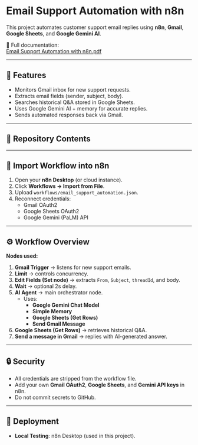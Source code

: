 # Email Support Automation with n8n

This project automates customer support email replies using **n8n**, **Gmail**, **Google Sheets**, and **Google Gemini AI**.  


📄 Full documentation:  
[Email Support Automation with n8n.pdf]([url](https://github.com/ravindersuddula/Email-Automation-using-n-n/blob/3eb0cacba8a7ea42468d637112b229d028899aec/Email%20Support%20Automation%20with%20n8n.pdf))

---

## 🚀 Features
- Monitors Gmail inbox for new support requests.
- Extracts email fields (sender, subject, body).
- Searches historical Q&A stored in Google Sheets.
- Uses Google Gemini AI + memory for accurate replies.
- Sends automated responses back via Gmail.

---

## 📂 Repository Contents


---

## 🔧 Import Workflow into n8n
1. Open your **n8n Desktop** (or cloud instance).  
2. Click **Workflows → Import from File**.  
3. Upload `workflows/email_support_automation.json`.  
4. Reconnect credentials:
   - Gmail OAuth2  
   - Google Sheets OAuth2  
   - Google Gemini (PaLM) API  

---

## ⚙️ Workflow Overview
**Nodes used:**
1. **Gmail Trigger** → listens for new support emails.  
2. **Limit** → controls concurrency.  
3. **Edit Fields (Set node)** → extracts `From`, `Subject`, `threadId`, and body.  
4. **Wait** → optional 2s delay.  
5. **AI Agent** → main orchestrator node.  
   - Uses:
     - **Google Gemini Chat Model**
     - **Simple Memory**
     - **Google Sheets (Get Rows)**
     - **Send Gmail Message**  
6. **Google Sheets (Get Rows)** → retrieves historical Q&A.  
7. **Send a message in Gmail** → replies with AI-generated answer.  

---

## 🔒 Security
- All credentials are stripped from the workflow file.  
- Add your own **Gmail OAuth2**, **Google Sheets**, and **Gemini API keys** in n8n.  
- Do not commit secrets to GitHub.  

---

## 📌 Deployment
- **Local Testing**: n8n Desktop (used in this project).  


